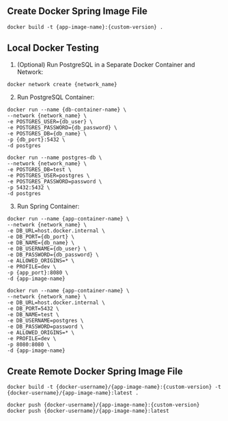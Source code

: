 ## Create Docker Spring Image File

```
docker build -t {app-image-name}:{custom-version} .
```


## Local Docker Testing

1. (Optional) Run PostgreSQL in a Separate Docker Container and Network:
```
docker network create {network_name}
```

2. Run PostgreSQL Container:
```
docker run --name {db-container-name} \
--network {network_name} \
-e POSTGRES_USER={db_user} \
-e POSTGRES_PASSWORD={db_password} \
-e POSTGRES_DB={db_name} \
-p {db_port}:5432 \
-d postgres
```
```
docker run --name postgres-db \
--network {network_name} \
-e POSTGRES_DB=test \
-e POSTGRES_USER=postgres \
-e POSTGRES_PASSWORD=password \
-p 5432:5432 \
-d postgres
```

3. Run Spring Container:
```
docker run --name {app-container-name} \
--network {network_name} \
-e DB_URL=host.docker.internal \
-e DB_PORT={db_port} \
-e DB_NAME={db_name} \
-e DB_USERNAME={db_user} \
-e DB_PASSWORD={db_password} \
-e ALLOWED_ORIGINS=* \
-e PROFILE=dev \
-p {app_port}:8080 \
-d {app-image-name}
```
```
docker run --name {app-container-name} \
--network {network_name} \
-e DB_URL=host.docker.internal \
-e DB_PORT=5432 \
-e DB_NAME=test \
-e DB_USERNAME=postgres \
-e DB_PASSWORD=password \
-e ALLOWED_ORIGINS=* \
-e PROFILE=dev \
-p 8080:8080 \
-d {app-image-name}
```

## Create Remote Docker Spring Image File

```
docker build -t {docker-username}/{app-image-name}:{custom-version} -t {docker-username}/{app-image-name}:latest .
```
```
docker push {docker-username}/{app-image-name}:{custom-version}
docker push {docker-username}/{app-image-name}:latest
```

